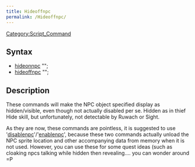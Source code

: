 ```yaml
---
title: Hideoffnpc
permalink: /Hideoffnpc/
---
```


[Category:Script_Command](/Category:Script_Command "wikilink")

Syntax
------

-   [hideonnpc](/hideonnpc "wikilink") "<NPC object name>";
-   [hideoffnpc](/hideoffnpc "wikilink") "<NPC object name>";

Description
-----------

These commands will make the NPC object specified display as hidden/visible, even though not actually disabled per se. Hidden as in thief Hide skill, but unfortunately, not detectable by Ruwach or Sight.

As they are now, these commands are pointless, it is suggested to use '[disablenpc](/disablenpc "wikilink")'/'[enablenpc](/enablenpc "wikilink")', because these two commands actually unload the NPC sprite location and other accompanying data from memory when it is not used. However, you can use these for some quest ideas (such as cloaking npcs talking while hidden then revealing.... you can wonder around =P